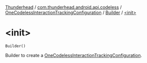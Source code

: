 [Thunderhead](../../../index.md) / [com.thunderhead.android.api.codeless](../../index.md) / [OneCodelessInteractionTrackingConfiguration](../index.md) / [Builder](index.md) / [&lt;init&gt;](./-init-.md)

# &lt;init&gt;

`Builder()`

Builder to create a [OneCodelessInteractionTrackingConfiguration](../index.md).

